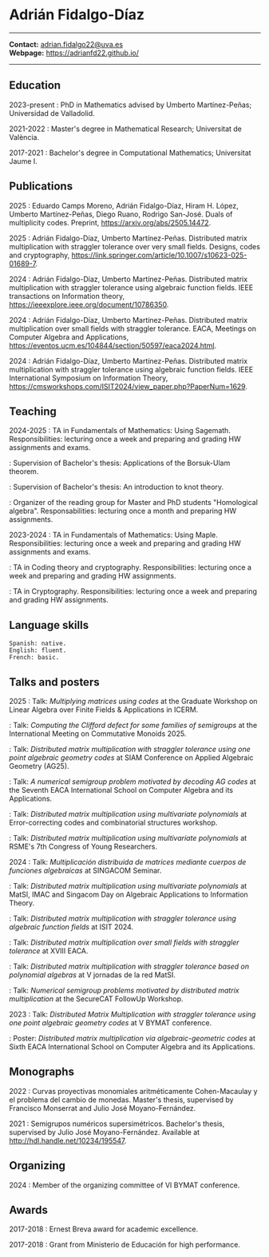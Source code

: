 
# Adrián Fidalgo-Díaz

----

**Contact:** <adrian.fidalgo22@uva.es>\
**Webpage:** <https://adrianfd22.github.io/>

----

## Education

2023-present
:   PhD in Mathematics advised by Umberto Martínez-Peñas; Universidad de Valladolid.

2021-2022
:   Master's degree in Mathematical Research; Universitat de València.

2017-2021
:   Bachelor's degree in Computational Mathematics; Universitat Jaume I.

## Publications

2025
:   Eduardo Camps Moreno, Adrián Fidalgo-Díaz, Hiram H. López, Umberto Martínez-Peñas, Diego Ruano, Rodrigo San-José. Duals of multiplicity codes. Preprint, <https://arxiv.org/abs/2505.14472>.

2025
:   Adrián Fidalgo-Díaz, Umberto Martínez-Peñas. Distributed matrix multiplication with straggler tolerance over very small fields. Designs, codes and cryptography, <https://link.springer.com/article/10.1007/s10623-025-01689-7>.

2024
:   Adrián Fidalgo-Díaz, Umberto Martínez-Peñas. Distributed matrix multiplication with straggler tolerance using algebraic function fields. IEEE transactions on Information theory, <https://ieeexplore.ieee.org/document/10786350>.

2024
:   Adrián Fidalgo-Díaz, Umberto Martínez-Peñas. Distributed matrix multiplication over small fields with straggler tolerance. EACA, Meetings on Computer Algebra and Applications, <https://eventos.ucm.es/104844/section/50597/eaca2024.html>.

2024
:   Adrián Fidalgo-Díaz, Umberto Martínez-Peñas. Distributed matrix multiplication with straggler tolerance using algebraic function fields. IEEE International Symposium on Information Theory, <https://cmsworkshops.com/ISIT2024/view_paper.php?PaperNum=1629>.


## Teaching

2024-2025
:   TA in Fundamentals of Mathematics: Using Sagemath. Responsibilities: lecturing once a week and preparing and grading HW assignments and exams.

:   Supervision of Bachelor's thesis: Applications of the Borsuk-Ulam theorem.

:   Supervision of Bachelor's thesis: An introduction to knot theory.

:   Organizer of the reading group for Master and PhD students "Homological algebra". Responsabilities: lecturing once a month and preparing HW assignments.

2023-2024
:   TA in Fundamentals of Mathematics: Using Maple. Responsibilities: lecturing once a week and preparing and grading HW assignments and exams.

:   TA in Coding theory and cryptography. Responsibilities: lecturing once a week and preparing and grading HW assignments.

:   TA in Cryptography. Responsibilities: lecturing once a week and preparing and grading HW assignments.

## Language skills
    Spanish: native.
    English: fluent.
    French: basic.

## Talks and posters

2025
:   Talk: *Multiplying matrices using codes* at the Graduate Workshop on Linear Algebra over Finite Fields & Applications in ICERM.

:   Talk: *Computing the Clifford defect for some families of semigroups* at the International Meeting on Commutative Monoids 2025.

:   Talk: *Distributed matrix multiplication with straggler tolerance using one point algebraic geometry codes* at SIAM Conference on Applied Algebraic Geometry (AG25).

:   Talk: *A numerical semigroup problem motivated by decoding AG codes* at the Seventh EACA International School on Computer Algebra and its Applications.

:   Talk: *Distributed matrix multiplication using multivariate polynomials* at Error-correcting codes and combinatorial structures workshop.

:   Talk: *Distributed matrix multiplication using multivariate polynomials* at RSME's 7th Congress of Young Researchers.

2024
:   Talk: *Multiplicación distribuida de matrices mediante cuerpos de funciones algebraicas* at SINGACOM Seminar.

:   Talk: *Distributed matrix multiplication using multivariate polynomials* at MatSI, IMAC and Singacom Day on Algebraic Applications to Information Theory.

:   Talk: *Distributed matrix multiplication with straggler tolerance using algebraic function fields* at ISIT 2024.

:   Talk: *Distributed matrix multiplication over small fields with straggler tolerance* at XVIII EACA.

:   Talk: *Distributed matrix multiplication with straggler tolerance based on polynomial algebras* at V jornadas de la red MatSI.

:   Talk: *Numerical semigroup problems motivated by distributed matrix multiplication* at the SecureCAT Follow­Up Workshop.

2023
:   Talk: *Distributed Matrix Multiplication with straggler tolerance using one point algebraic geometry codes* at V BYMAT conference.

:   Poster: *Distributed matrix multiplication via algebraic-geometric codes* at Sixth EACA International School on Computer Algebra and its Applications.


## Monographs

2022
: Curvas proyectivas monomiales aritméticamente Cohen-Macaulay y el problema del cambio de monedas. Master's thesis, supervised by Francisco Monserrat and Julio José Moyano-Fernández.

2021
:   Semigrupos numéricos supersimétricos. Bachelor's thesis, supervised by Julio José Moyano-Fernández. Available at <http://hdl.handle.net/10234/195547>.

## Organizing

2024
:   Member of the organizing committee of VI BYMAT conference.

## Awards

2017-2018
:   Ernest Breva award for academic excellence.

2017-2018
:   Grant from Ministerio de Educación for high performance.

